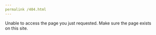 ```yaml
---
permalink /404.html
---
```

Unable to access the page you just requested. Make sure the page exists on this site.

